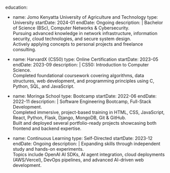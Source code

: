 education:
  - name: Jomo Kenyatta University of Agriculture and Technology
    type: University
    startDate: 2024-01
    endDate: Ongoing
    description: |
      Bachelor of Science (BSc), Computer Networks & Cybersecurity.  
      Pursuing advanced knowledge in network infrastructure, information security, cloud technologies, and secure system design.  
      Actively applying concepts to personal projects and freelance consulting.

  - name: HarvardX (CS50)
    type: Online Certification
    startDate: 2023-05
    endDate: 2023-09
    description: |
      CS50: Introduction to Computer Science.  
      Completed foundational coursework covering algorithms, data structures, web development, and programming principles using C, Python, SQL, and JavaScript.

  - name: Moringa School
    type: Bootcamp
    startDate: 2022-06
    endDate: 2022-11
    description: |
      Software Engineering Bootcamp, Full-Stack Development.  
      Completed immersive, project-based training in HTML, CSS, JavaScript, React, Python, Flask, Django, MongoDB, Git & GitHub.  
      Built and deployed several portfolio-ready projects showcasing both frontend and backend expertise.

  - name: Continuous Learning
    type: Self-Directed
    startDate: 2023-12
    endDate: Ongoing
    description: |
      Expanding skills through independent study and hands-on experiments.  
      Topics include OpenAI AI SDKs, AI agent integration, cloud deployments (AWS/Vercel), DevOps pipelines, and advanced AI-driven web development.


